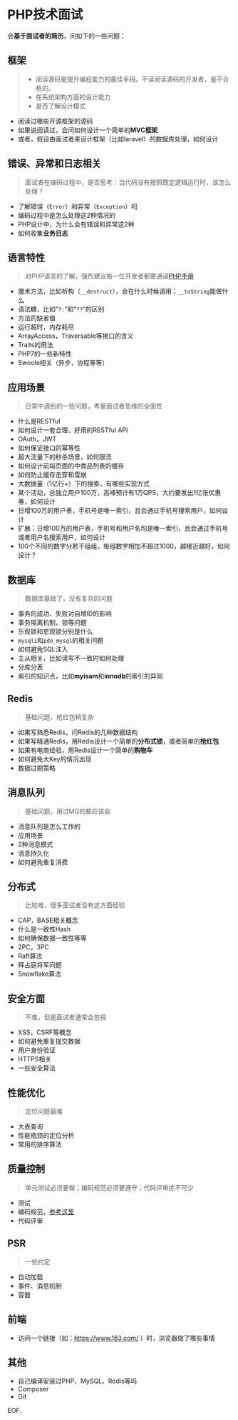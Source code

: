# PHP技术面试

会**基于面试者的简历**，问如下的一些问题：

## 框架

> * 阅读源码是提升编程能力的最佳手段。不读阅读源码的开发者，是不合格的。
> * 在系统架构方面的设计能力
> * 是否了解设计模式

* 阅读过哪些开源框架的源码
* 如果说阅读过，会问如何设计一个简单的**MVC框架**
* 或者，假设由面试者来设计框架（比如laravel）的数据库处理，如何设计

## 错误、异常和日志相关
> 面试者在编码过程中，是否思考：当代码没有按照既定逻辑运行时，该怎么处理？

* 了解错误（`Error`）和异常（`Exception`）吗
* 编码过程中是怎么处理这2种情况的
* PHP设计中，为什么会有错误和异常这2种
* 如何收集**业务日志**

## 语言特性
> 对PHP语言的了解，强烈建议每一位开发者都要通读[PHP手册](https://www.php.net/manual/en/index.php)

* 魔术方法，比如析构（`__destruct`），会在什么时候调用；`__toString`能做什么
* 语法糖，比如“`?:`”和“`??`”的区别
* 方法的缺省值
* 运行超时，内存耗尽
* ArrayAccess，Traversable等接口的含义
* Traits的用法
* PHP7的一些新特性
* Swoole相关（异步，协程等等）

## 应用场景
> 日常中遇到的一些问题，考量面试者思维的全面性

* 什么是RESTful
* 如何设计一套合理、好用的RESTful API
* OAuth，JWT
* 如何保证接口的幂等性
* 超大流量下的秒杀场景，如何限流
* 如何设计前端页面的中商品列表的缓存
* 如何防止缓存击穿和雪崩
* 大数据量（1亿行+）下的搜索，有哪些实现方式
* 某个活动，总独立用户100万，高峰预计有1万QPS，大约要发出1亿张优惠券，如何设计
* 日增100万的用户表，手机号是唯一索引，且会通过手机号搜索用户，如何设计
* 扩展：日增100万的用户表，手机号和用户名均是唯一索引，且会通过手机号或者用户名搜索用户，如何设计
* 100个不同的数字分若干组组，每组数字相加不超过1000，越接近越好，如何设计？

## 数据库
> 数据库基础了，没有复杂的问题

* 事务的成功、失败对自增ID的影响
* 事务隔离机制，锁等问题
* 乐观锁和悲观锁分别是什么
* `mysqli`和`pdo_mysql`的相关问题
* 如何避免SQL注入
* 主从相关，比如读写不一致时如何处理
* 分库分表
* 索引的知识点，比如**myisam**和**innodb**的索引的异同

## Redis
> 基础问题，抢红包稍复杂

* 如果写熟悉Redis，问Redis的几种数据结构
* 如果写精通Redis，用Redis设计一个简单的**分布式锁**，或者简单的**抢红包**
* 如果有电商经验，用Redis设计一个简单的**购物车**
* 如何避免大Key的情况出现
* 数据过期策略

## 消息队列
> 基础问题，用过MQ的都应该会

* 消息队列是怎么工作的
* 应用场景
* 2种消息模式
* 消息持久化
* 如何避免重复消费

## 分布式
> 比较难，很多面试者没有这方面经验

* CAP，BASE相关概念
* 什么是一致性Hash
* 如何确保数据一致性等等
* 2PC，3PC
* Raft算法
* 拜占庭将军问题
* Snowflake算法

## 安全方面
> 不难，但是面试者通常会忽视

* XSS，CSRF等概念
* 如何避免重复提交数据
* 用户身份验证
* HTTPS相关
* 一些安全算法

## 性能优化
> 定位问题最难

* 大表查询
* 性能瓶颈的定位分析
* 常用的排序算法

## 质量控制
> 单元测试必须要做；编码规范必须要遵守；代码评审绝不可少

* 测试
* 编码规范，[参考这里](https://github.com/zgia/manual/blob/master/PHP%E7%BC%96%E7%A0%81%E8%A7%84%E8%8C%83.md)
* 代码评审

## PSR
> 一些约定

* 自动加载
* 事件、消息机制
* 容器

## 前端
* 访问一个链接（如：https://www.163.com/ ）时，浏览器做了哪些事情

## 其他
* 自己编译安装过PHP、MySQL、Redis等吗
* Composer
* Git

EOF.
